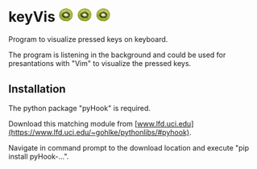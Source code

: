 # keyVis <img src="images/kiwi.png" alt="drawing" style="width: 30px;"/> <img src="images/kiwi.png" alt="drawing" style="width: 30px;"/> <img src="images/kiwi.png" alt="drawing" style="width: 30px;"/>

Program to visualize pressed keys on keyboard.

The program is listening in the background and could be used for presantations with "Vim" to visualize the pressed keys.

## Installation

The python package "pyHook" is required.

Download this matching module from [www.lfd.uci.edu](https://www.lfd.uci.edu/~gohlke/pythonlibs/#pyhook).

Navigate in command prompt to the download location and execute "pip install pyHook-...".

